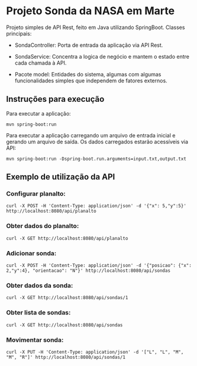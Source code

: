 # Projeto Sonda da NASA em Marte

Projeto simples de API Rest, feito em Java utilizando SpringBoot.
Classes principais:

* SondaController: Porta de entrada da aplicação via API Rest.

* SondaService: Concentra a logica de negócio e mantem o estado entre cada chamada à API.

* Pacote model: Entidades do sistema, algumas com algumas funcionalidades simples que independem de fatores externos.


## Instruções para execução

Para executar a aplicação:

 `mvn spring-boot:run`
 
Para executar a aplicação carregando um arquivo de entrada inicial e gerando um arquivo de saída. Os dados carregados estarão acessíveis via API:
 
 `mvn spring-boot:run -Dspring-boot.run.arguments=input.txt,output.txt`

 

## Exemplo de utilização da API

### Configurar planalto:

  `curl -X POST -H 'Content-Type: application/json' -d '{"x": 5,"y":5}' http://localhost:8080/api/planalto`

### Obter dados do planalto:

  `curl -X GET http://localhost:8080/api/planalto`

### Adicionar sonda:

  `curl -X POST -H 'Content-Type: application/json' -d '{"posicao": {"x": 2,"y":4}, "orientacao": "N"}' http://localhost:8080/api/sondas`

### Obter dados da sonda:

  `curl -X GET http://localhost:8080/api/sondas/1`

### Obter lista de sondas:

  `curl -X GET http://localhost:8080/api/sondas`

### Movimentar sonda:

  `curl -X PUT -H 'Content-Type: application/json' -d '["L", "L", "M", "M", "R"]' http://localhost:8080/api/sondas/1`



  

  